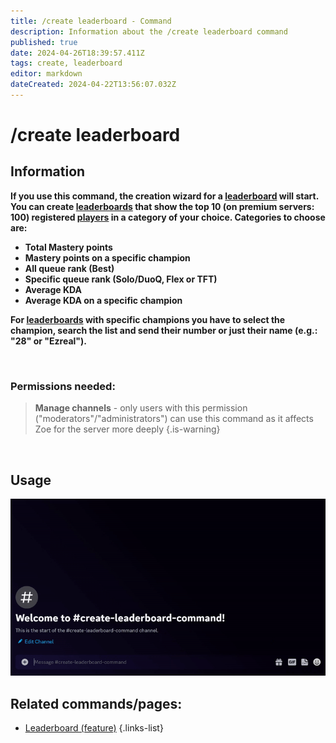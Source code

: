 ```yaml
---
title: /create leaderboard - Command
description: Information about the /create leaderboard command
published: true
date: 2024-04-26T18:39:57.411Z
tags: create, leaderboard
editor: markdown
dateCreated: 2024-04-22T13:56:07.032Z
---
```


# /create leaderboard
## Information

**If you use this command, the creation wizard for a [leaderboard](/en/features/leaderboards) will start. You can create [leaderboards](/en/features/leaderboards) that show the top 10 (on premium servers: 100) registered [players](/en/terms/player) in a category of your choice. Categories to choose are:**
- **Total Mastery points**
- **Mastery points on a specific champion**
- **All queue rank (Best)**
- **Specific queue rank (Solo/DuoQ, Flex or TFT)**
- **Average KDA**
- **Average KDA on a specific champion**

**For [leaderboards](/en/features/leaderboards) with specific champions you have to select the champion, search the list and send their number or just their name (e.g.: "28" or "Ezreal").**

<br>

### Permissions needed:
>**Manage channels** - only users with this permission ("moderators"/"administrators") can use this command as it affects Zoe for the server more deeply {.is-warning}

<br>

## Usage
![](/new_create_leaderboard.gif)
<br>
 
## Related commands/pages:
- [Leaderboard (feature)](/en/features/leaderboards/)
{.links-list}